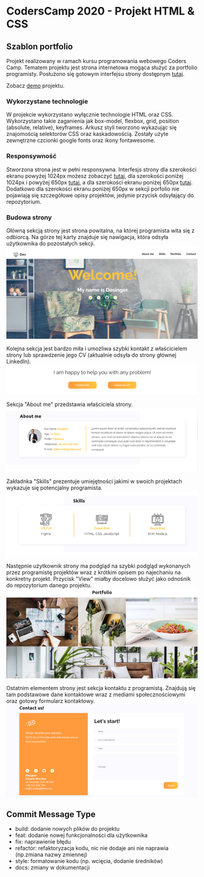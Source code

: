 # CodersCamp 2020 - Projekt HTML & CSS

## Szablon portfolio
Projekt realizowany w ramach kursu programowania webowego Coders Camp. Tematem projektu jest strona internetowa mogąca służyć za portfolio programisty. Posłużono się gotowym interfejsu strony dostępnym [tutaj](https://www.figma.com/file/WHtiMfcNHt4tc7mDamNBYa/CodersCamp2020-Wizytowka?node-id=0%3A1). 

Zobacz [demo](https://marlexxa.github.io/portfolio-example/) projektu.

### Wykorzystane technologie
W projekcie wykorzystano wyłącznie technologie HTML oraz CSS. Wykorzystano takie zaganienia jak box-model, flexbox, grid, position (absolute, relative), keyframes. Arkusz styli tworzono wykazując się znajomością selektorów CSS oraz kaskadowością. Zostały użyte zewnętrzne czcionki google fonts oraz ikony fontawesome.

### Responsywność
Stworzona strona jest w pełni responsywna. Interfesjs strony dla szerokości ekranu powyżej 1024px możesz zobaczyć [tutaj](https://raw.githubusercontent.com/marlexxa/portfolio-example/main/.github/images/big-device.png), dla szerokości poniżej 1024px i powyżej 650px [tutaj](https://raw.githubusercontent.com/marlexxa/portfolio-example/main/.github/images/middle-device.png), a dla szerokości ekranu poniżej 650px [tutaj](https://raw.githubusercontent.com/marlexxa/portfolio-example/main/.github/images/small-device.png). Dodatkowo dla szerokości ekranu poniżej 650px w sekcji porfolio nie pojawiają się szczegółowe opisy projektów, jedynie przycisk odsyłający do repozytorium.

### Budowa strony
Główną sekcją strony jest strona powitalna, na której programista wita się z odbiorcą. Na górze tej karty znajduje się nawigacja, która odsyła użytkownika do pozostałych sekcji.
![./.github/images/header.png](./.github/images/header.png)

Kolejna sekcja jest bardzo miła i umożliwa szybki kontakt z właścicielem strony lub sprawdzenie jego CV (aktualnie odsyła do strony głównej LinkedIn).
![./.github/images/mini-contact.png](./.github/images/mini-contact.png)

Sekcja "About me" przedstawia właściciela strony. 
![./.github/images/about-me.png](./.github/images/about-me.png)

Zakładnka "Skills" prezentuje umiejętności jakimi w swoich projektach wykazuje się potencjalny programista. 
![./.github/images/skills.png](./.github/images/skills.png)

Następnie użytkownik strony ma podgląd na szybki podgląd wykonanych przez programistę projektów wraz z krótkim opisem po najechaniu na konkretny projekt. Przycisk "View" miałby docelowo służyć jako odnośnik do repozytorium danego projektu.
![./.github/images/portfolio.png](./.github/images/portfolio.png)

Ostatnim elementem strony jest sekcja kontaktu z programistą. Znajdują się tam podstawowe dane kontaktowe wraz z mediami społecznościowymi oraz gotowy formularz kontaktowy.
![./.github/images/contact.png](./.github/images/contact.png)

## Commit Message Type
- build: dodanie nowych plików do projektu 
- feat: dodanie nowej funkcjonalności dla użytkownika
- fix: naprawienie błędu
- refactor: refaktoryzacja kodu, nic nie dodaje ani nie naprawia (np.zmiana nazwy zmiennej)
- style: formatowanie kodu (np. wcięcia, dodanie średników)
- docs: zmiany w dokumentacji
